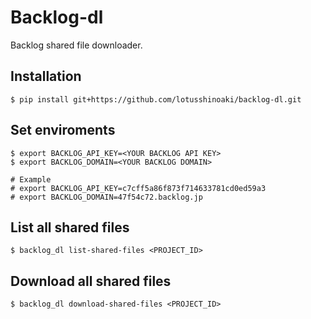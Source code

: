 # Backlog-dl

Backlog shared file downloader.

## Installation

```
$ pip install git+https://github.com/lotusshinoaki/backlog-dl.git
```

## Set enviroments

```
$ export BACKLOG_API_KEY=<YOUR BACKLOG API KEY>
$ export BACKLOG_DOMAIN=<YOUR BACKLOG DOMAIN>

# Example
# export BACKLOG_API_KEY=c7cff5a86f873f714633781cd0ed59a3
# export BACKLOG_DOMAIN=47f54c72.backlog.jp
```

## List all shared files

```
$ backlog_dl list-shared-files <PROJECT_ID>
```

## Download all shared files

```
$ backlog_dl download-shared-files <PROJECT_ID>
```
